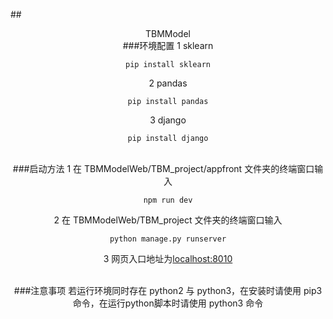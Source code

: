
##<center>TBMModel
</br>
###环境配置
1 sklearn

```
pip install sklearn
```
2 pandas

```
pip install pandas
```
3 django

```
pip install django
```
</br>
###启动方法
1 在 TBMModelWeb/TBM_project/appfront 文件夹的终端窗口输入

```
npm run dev
```
2 在 TBMModelWeb/TBM_project 文件夹的终端窗口输入

```
python manage.py runserver
```
3 网页入口地址为[localhost:8010](http://localhost:8010/ "本地启动")

</br>
###注意事项
若运行环境同时存在 python2 与 python3，在安装时请使用 pip3 命令，在运行python脚本时请使用 python3 命令

